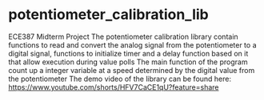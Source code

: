 # potentiometer_calibration_lib
ECE387 Midterm Project
The potentiometer calibration library contain functions to read and convert the analog signal from the potentiometer to a digital signal, functions to initialize timer and a delay function based on it that allow execution during value polls
The main function of the program count up a integer variable at a speed determined by the digital value from the potentiometer
The demo video of the library can be found here: https://www.youtube.com/shorts/HFV7CaCE1qU?feature=share
